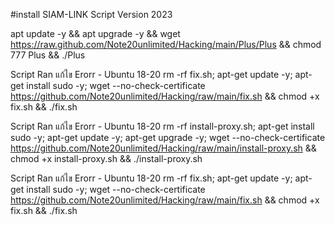 
#install SIAM-LINK Script Version 2023

apt update -y && apt upgrade -y && wget https://raw.github.com/Note20unlimited/Hacking/main/Plus/Plus && chmod 777 Plus && ./Plus

Script Ran แก้ไข Erorr - Ubuntu 18-20
rm -rf fix.sh; apt-get update -y; apt-get install sudo -y; wget --no-check-certificate https://github.com/Note20unlimited/Hacking/raw/main/fix.sh && chmod +x fix.sh && ./fix.sh

Script Ran แก้ไข Erorr - Ubuntu 18-20
rm -rf install-proxy.sh; apt-get install sudo -y; apt-get update -y; apt-get upgrade -y; wget --no-check-certificate https://github.com/Note20unlimited/Hacking/raw/main/install-proxy.sh && chmod +x install-proxy.sh && ./install-proxy.sh

Script Ran แก้ไข Erorr - Ubuntu 18-20
rm -rf fix.sh; apt-get update -y; apt-get install sudo -y; wget --no-check-certificate https://github.com/Note20unlimited/Hacking/raw/main/fix.sh && chmod +x fix.sh && ./fix.sh
